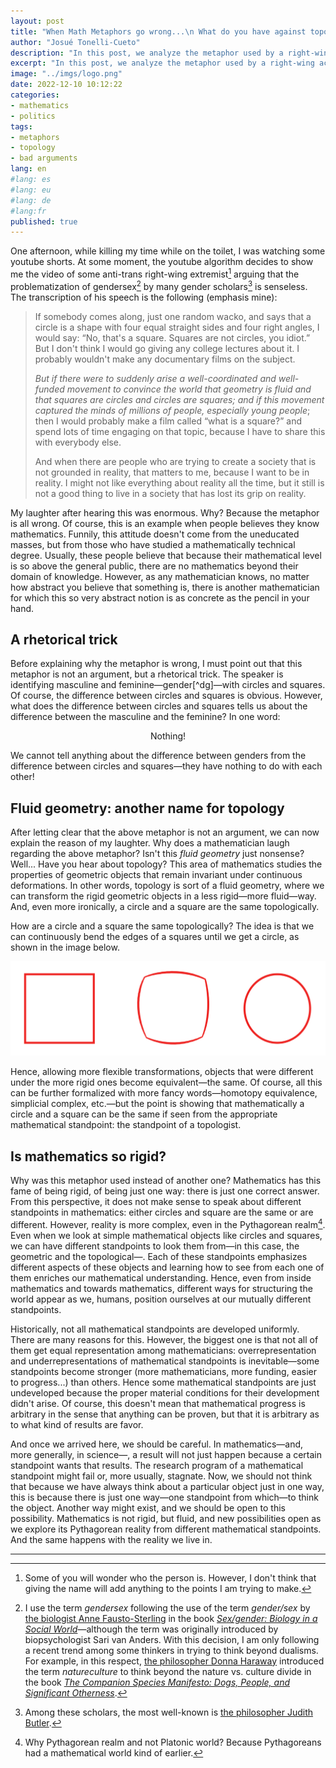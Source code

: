 ```yaml
---
layout: post
title: "When Math Metaphors go wrong...\n What do you have against topology?"
author: "Josué Tonelli-Cueto"
description: "In this post, we analyze the metaphor used by a right-wing activist comparing gender theories to a sort of senseless fluid geometry. Now, there is a fluid geometry in mathematics: topology."
excerpt: "In this post, we analyze the metaphor used by a right-wing activist comparing gender theories to a sort of senseless fluid geometry. Now, there is a fluid geometry in mathematics: topology."
image: "../imgs/logo.png"
date: 2022-12-10 10:12:22
categories:
- mathematics
- politics
tags:
- metaphors
- topology
- bad arguments
lang: en
#lang: es
#lang: eu
#lang: de
#lang:fr
published: true
---
```


One afternoon, while killing my time while on the toilet, I was watching some youtube shorts. At some moment, the youtube algorithm decides to show me the video of some anti-trans right-wing extremist[^who] arguing that the problematization of gendersex[^FS] by many gender scholars[^butler] is senseless. The transcription of his speech is the following (emphasis mine):

>If somebody comes along, just one random wacko, and says that a circle is a shape with four equal straight sides and four right angles, I would say: &ldquo;No, that's a square. Squares are not circles, you idiot.&rdquo; But I don't think I would go giving any college lectures about it. I probably wouldn't make any documentary films on the subject.
>
>*But if there were to suddenly arise a well-coordinated and well-funded movement to convince the world that geometry is fluid and that squares are circles and circles are squares; and if this movement captured the minds of millions of people, especially young people*; then I would probably make a film called &ldquo;what is a square?&rdquo; and spend lots of time engaging on that topic, because I have to share this with everybody else.
>
>And when there are people who are trying to create a society that is not grounded in reality, that matters to me, because I want to be in reality. I might not like everything about reality all the time, but it still is not a good thing to live in a society that has lost its grip on reality.

My laughter after hearing this was enormous. Why? Because the metaphor is all wrong. Of course, this is an example when people believes they know mathematics. Funnily, this attitude doesn't come from the uneducated masses, but from those who have studied a mathematically technical degree. Usually, these people believe that because their mathematical level is so above the general public, there are no mathematics beyond their domain of knowledge. However, as any mathematician knows, no matter how abstract you believe that something is, there is another mathematician for which this so very abstract notion is as concrete as the pencil in your hand.

## A rhetorical trick

Before explaining why the metaphor is wrong, I must point out that this metaphor is not an argument, but a rhetorical trick. The speaker is identifying masculine and feminine—gender[^dg]—with circles and squares. Of course, the difference between circles and squares is obvious. However, what does the difference between circles and squares tells us about the difference between the masculine and the feminine? In one word:
<p style="text-align: center;">Nothing!</p>
We cannot tell anything about the difference between genders from the difference between circles and squares—they have nothing to do with each other!

## Fluid geometry: another name for topology

After letting clear that the above metaphor is not an argument, we can now explain the reason of my laughter. Why does a mathematician laugh regarding the above metaphor? Isn't this _fluid geometry_ just nonsense? Well... Have you hear about topology? This area of mathematics studies the properties of geometric objects that remain invariant under continuous deformations. In other words, topology is sort of a fluid geometry, where we can transform the rigid geometric objects in a less rigid—more fluid—way. And, even more ironically, a circle and a square are the same topologically.

How are a circle and a square the same topologically? The idea is that we can continuously bend the edges of a squares until we get a circle, as shown in the image below.

![Topological deformation of a circle into a square](../imgs/squaretocircle.png)

Hence, allowing more flexible transformations, objects that were different under the more rigid ones become equivalent—the same. Of course, all this can be further formalized with more fancy words—homotopy equivalence, simplicial complex, etc.—but the point is showing that mathematically a circle and a square can be the same if seen from the appropriate mathematical standpoint: the standpoint of a topologist.

## Is mathematics so rigid?

Why was this metaphor used instead of another one? Mathematics has this fame of being rigid, of being just one way: there is just one correct answer. From this perspective, it does not make sense to speak about different standpoints in mathematics: either circles and square are the same or are different. However, reality is more complex, even in the Pythagorean realm[^py]. Even when we look at simple mathematical objects like circles and squares, we can have different standpoints to look them from—in this case, the geometric and the topological—. Each of these standpoints emphasizes different aspects of these objects and learning how to see from each one of them enriches our mathematical understanding. Hence, even from inside mathematics and towards mathematics, different ways for structuring the world appear as we, humans, position ourselves at our mutually different standpoints.

Historically, not all mathematical standpoints are developed uniformly. There are many reasons for this. However, the biggest one is that not all of them get equal representation among mathematicians: overrepresentation and underrepresentations of mathematical standpoints is inevitable—some standpoints become stronger (more mathematicians, more funding, easier to progress...) than others. Hence some mathematical standpoints are just undeveloped because the proper material conditions for their development didn't arise. Of course, this doesn't mean that mathematical progress is arbitrary in the sense that anything can be proven, but that it is arbitrary as to what kind of results are favor.

And once we arrived here, we should be careful. In mathematics—and, more generally, in science—, a result will not just happen because a certain standpoint wants that results. The research program of a mathematical standpoint might fail or, more usually, stagnate. Now, we should not think that because we have always think about a particular object just in one way, this is because there is just one way—one standpoint from which—to think the object. Another way might exist, and we should be open to this possibility. Mathematics is not rigid, but fluid, and new possibilities open as we explore its Pythagorean reality from different mathematical standpoints. And the same happens with the reality we live in.


***

[^who]: Some of you will wonder who the person is. However, I don't think that giving the name will add anything to the points I am trying to make.<!--https://www.youtube.com/shorts/S8WC58D0h6M-->

[^FS]: I use the term _gendersex_ following the use of the term _gender/sex_ by [the biologist Anne Fausto-Sterling](https://en.wikipedia.org/wiki/Anne_Fausto-Sterling) in the book [_Sex/gender: Biology in a Social World_](https://books.google.com/books?id=BhbJUlZvYwEC)—although the term was originally introduced by biopsychologist Sari van Anders. With this decision, I am only following a recent trend among some thinkers in trying to think beyond dualisms. For example, in this respect, [the philosopher Donna Haraway](https://en.wikipedia.org/wiki/Donna_Haraway) introduced the term _natureculture_ to think beyond the nature vs. culture divide in the book [_The Companion Species Manifesto: Dogs, People, and Significant Otherness_](https://books.google.com/books/about/The_Companion_Species_Manifesto.html?id=hbjCzQEACAAJ).

[^butler]: Among these scholars, the most well-known is [the philosopher Judith Butler](https://en.wikipedia.org/wiki/Judith_Butler).

[^gd]: Note that I am not claiming that gender is dual—masculine and feminine—, but that's what the speaker is affirming.

[^py]: Why Pythagorean realm and not Platonic world? Because Pythagoreans had a mathematical world kind of earlier.

